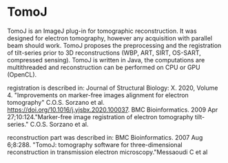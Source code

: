 # TomoJ

TomoJ is an ImageJ plug-in  for tomographic reconstruction.
It was designed for electron tomography, however any acquisition with parallel beam should work.
TomoJ proposes the preprocessing and the registration of tilt-series prior to 3D reconstructions (WBP, ART, SIRT, OS-SART, compressed sensing). 
TomoJ is written in Java, the computations are multithreaded and reconstruction can be performed on CPU or GPU (OpenCL).

registration is described in:
Journal of Structural Biology: X. 2020, Volume 4. "Improvements on marker-free images alignment for electron tomography" C.O.S. Sorzano et al. https://doi.org/10.1016/j.yjsbx.2020.100037. 
BMC Bioinformatics. 2009 Apr 27;10:124."Marker-free image registration of electron tomography tilt-series." C.O.S. Sorzano et al.

reconstruction part was described in:
BMC Bioinformatics. 2007 Aug 6;8:288. "TomoJ: tomography software for three-dimensional reconstruction in transmission electron microscopy."Messaoudi C et al
